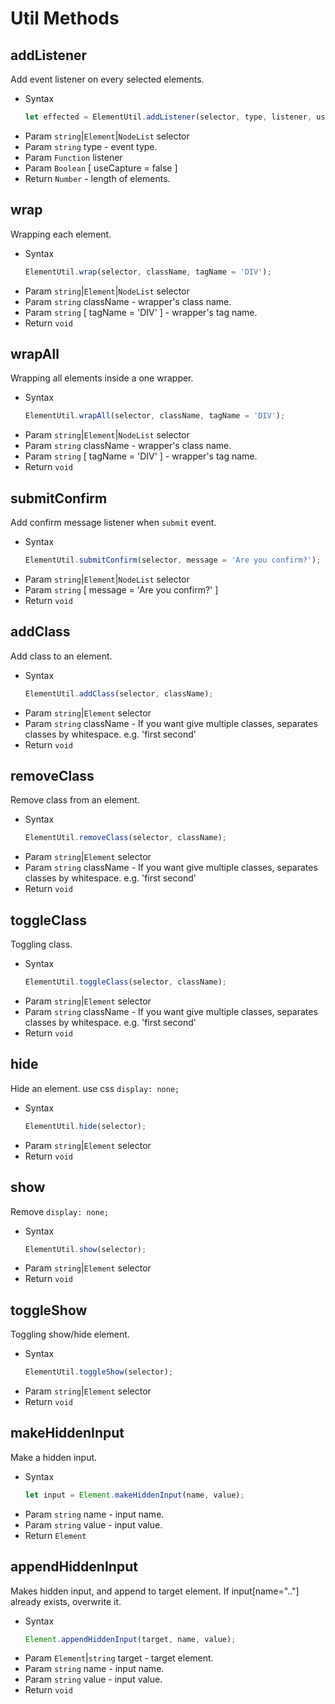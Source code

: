 # Util Methods

## addListener

Add event listener on every selected elements.

- Syntax
  ``` js
  let effected = ElementUtil.addListener(selector, type, listener, useCapture = false);
  ```
- Param `string`|`Element`|`NodeList` selector
- Param `string` type - event type.
- Param `Function` listener
- Param `Boolean` [ useCapture = false ]
- Return `Number` - length of elements.

## wrap

Wrapping each element.

- Syntax
  ``` js
  ElementUtil.wrap(selector, className, tagName = 'DIV');
  ```
- Param `string`|`Element`|`NodeList` selector
- Param `string` className - wrapper's class name.
- Param `string` [ tagName = 'DIV' ] - wrapper's tag name.
- Return `void`

## wrapAll

Wrapping all elements inside a one wrapper.

- Syntax
  ``` js
  ElementUtil.wrapAll(selector, className, tagName = 'DIV');
  ```
- Param `string`|`Element`|`NodeList` selector
- Param `string` className - wrapper's class name.
- Param `string` [ tagName = 'DIV' ] - wrapper's tag name.
- Return `void`

## submitConfirm

Add confirm message listener when `submit` event.

- Syntax
  ``` js
  ElementUtil.submitConfirm(selector, message = 'Are you confirm?');
  ```
- Param `string`|`Element`|`NodeList` selector
- Param `string` [ message = 'Are you confirm?' ]
- Return `void`

## addClass

Add class to an element.

- Syntax
  ``` js
  ElementUtil.addClass(selector, className);
  ```
- Param  `string`|`Element` selector
- Param  `string` className - If you want give multiple classes, separates classes by whitespace. e.g. 'first second'
- Return `void`

## removeClass

Remove class from an element.

- Syntax
  ``` js
  ElementUtil.removeClass(selector, className);
  ```
- Param `string`|`Element` selector
- Param `string` className - If you want give multiple classes, separates classes by whitespace. e.g. 'first second'
- Return `void`

## toggleClass

Toggling class.

- Syntax
  ``` js
  ElementUtil.toggleClass(selector, className);
  ```
- Param `string`|`Element` selector
- Param `string` className - If you want give multiple classes, separates classes by whitespace. e.g. 'first second'
- Return `void`

## hide

Hide an element. use css `display: none;`

- Syntax
  ``` js
  ElementUtil.hide(selector);
  ```
- Param `string`|`Element` selector
- Return `void`

## show

Remove `display: none;`

- Syntax
  ``` js
  ElementUtil.show(selector);
  ```
- Param `string`|`Element` selector
- Return `void`

## toggleShow

Toggling show/hide element.

- Syntax
  ``` js
  ElementUtil.toggleShow(selector);
  ```
- Param `string`|`Element` selector
- Return `void`

## makeHiddenInput

Make a hidden input.

- Syntax
  ``` js
  let input = Element.makeHiddenInput(name, value);
  ```
- Param  `string` name - input name.
- Param  `string` value - input value.
- Return `Element`

## appendHiddenInput

Makes hidden input, and append to target element. If input[name=".."] already exists, overwrite it.

- Syntax
  ``` js
  Element.appendHiddenInput(target, name, value);
  ```
- Param  `Element`|`string` target - target element.
- Param  `string` name - input name.
- Param  `string` value - input value.
- Return `void`
